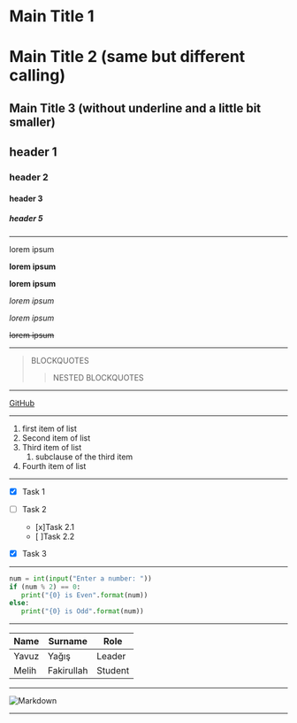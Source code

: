 # Main Title 1

Main Title 2 (same but different calling)
=========

Main Title 3 (without underline and a little bit smaller)
------------

## header 1
### header 2
#### header 3
##### header 5

---

lorem ipsum

**lorem ipsum**

__lorem ipsum__

*lorem ipsum*

_lorem ipsum_

~~lorem ipsum~~

----

>BLOCKQUOTES
>>NESTED BLOCKQUOTES

----

[GitHub](https://github.com/Ehrimo "My GitHub acc")

----

1. first item of list
2. Second item of list
3. Third item of list
    1. subclause of the third item
4. Fourth item of list

----

* [x] Task 1
* [ ] Task 2
    * [x]Task 2.1
    * [ ]Task 2.2
* [x] Task 3


---

```python
num = int(input("Enter a number: "))
if (num % 2) == 0:
   print("{0} is Even".format(num))
else:
   print("{0} is Odd".format(num))
```

----

|Name|Surname|Role|
|---|---|---|
|Yavuz|Yağış|Leader
|Melih|Fakirullah|Student

----

![Markdown](https://www.karalamalar.net/dosyalar/2017/05/markdown.png)

----

